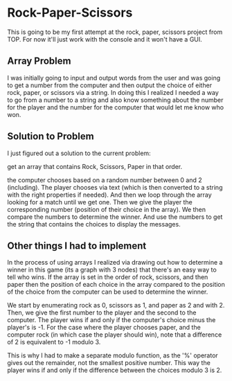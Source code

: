 # Rock-Paper-Scissors

This is going to be my first attempt at the rock, paper, scissors project from 
TOP. For now it'll just work with the console and it won't have a GUI.


## Array Problem

I was initially going to input and output words from the user and was going to 
get a number from the computer and then output the choice of either rock, paper,
or scissors via a string. In doing this I realized I needed a way to go from a number
to a string and also know something about the number for the player and the number
for the computer that would let me know who won.

## Solution to Problem

I just figured out a solution to the current problem:

get an array that contains Rock, Scissors, Paper in that order.

the computer chooses based on a random number between 0 and 2 (including).
The player chooses via text (which is then converted to a string with the right
properties if needed). And then we loop through the array looking for a match 
until we get one. Then we give the player the corresponding number (position of
their choice in the array). We then compare the numbers to determine the winner.
And use the numbers to get the string that contains the choices to display the 
messages.

## Other things I had to implement

In the process of using arrays I realized via drawing out how to determine a winner
in this game (its a graph with 3 nodes) that there's an easy way to tell who wins.
If the array is set in the order of rock, scissors, and then paper then the position 
of each choice in the array compared to the position of the choice from the computer
can be used to determine the winner. 

We start by enumerating rock as 0, scissors as 1, and paper as 2 and with 2. Then,
we give the first number to the player and the second to the computer. The player wins
if and only if the computer's choice minus the player's is -1. For the case where
the player chooses paper, and the computer rock (in which case the player should win),
note that a difference of 2 is equivalent to -1 modulo 3. 

This is why I had to make a separate modulo function, as the '%' operator gives out the remainder, not the smallest positive number. This way the player wins if and only
if the difference between the choices modulo 3 is 2.